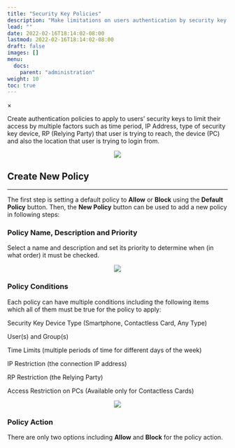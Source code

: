 ```yaml
---
title: "Security Key Policies"
description: "Make limitations on users authentication by security key policies"
lead: ""
date: 2022-02-16T18:14:02-08:00
lastmod: 2022-02-16T18:14:02-08:00
draft: false
images: []
menu:
  docs:
    parent: "administration"
weight: 10
toc: true
---
```


<div id="_modal" class="modal">
  <span class="close">&times;</span>
  <img class="modal-content" id="img01">
</div>

Create authentication policies to apply to users’ security keys to limit their access by multiple factors such as time period, IP Address, type of security key device, RP (Relying Party) that user is trying to reach, the device (PC) and also the location that user is trying to login from.

<div align="center">
    <img src="/images/vendor/Panel/SKPolicy1.png" class="doc-img-frame" style = "margin-top: 0">
</div>

## Create New Policy

<hr class="hr-line">

The first step is setting a default policy to **Allow** or **Block** using the **Default Policy** button. Then, the **New Policy** button can be used to add a new policy in following steps:

### Policy Name, Description and Priority

Select a name and description and set its priority to determine when (in what order) it must be checked.

<p align="center">
    <img src="/images/vendor/Panel/SKPolicy2.png" class="doc-img-frame" style = "margin-top: 0">
</p>

### Policy Conditions

Each policy can have multiple conditions including the following items which all of them must be true for the policy to apply:

<div class="step-row-container">
  <div class="step-column bullet-container">
    <div class="bullet"></div>
  </div>
  <div class="card-column">
    <div class="step-text" >
      <div class="card-body">
        <p style = "margin-bottom: 0">Security Key Device Type (Smartphone, Contactless Card, Any Type)</p>
      </div>
    </div>
  </div>
</div>

<div class="step-row-container">
  <div class="step-column bullet-container">
    <div class="bullet"></div>
  </div>
  <div class="card-column">
    <div class="step-text" >
      <div class="card-body">
        <p style = "margin-bottom: 0">User(s) and Group(s)</p>
      </div>
    </div>
  </div>
</div>

<div class="step-row-container">
  <div class="step-column bullet-container">
    <div class="bullet"></div>
  </div>
  <div class="card-column">
    <div class="step-text" >
      <div class="card-body">
        <p style = "margin-bottom: 0">Time Limits (multiple periods of time for different days of the week)</p>
      </div>
    </div>
  </div>
</div>

<div class="step-row-container">
  <div class="step-column bullet-container">
    <div class="bullet"></div>
  </div>
  <div class="card-column">
    <div class="step-text" >
      <div class="card-body">
        <p style = "margin-bottom: 0">IP Restriction (the connection IP address)</p>
      </div>
    </div>
  </div>
</div>
<div class="step-row-container">
  <div class="step-column bullet-container">
    <div class="bullet"></div>
  </div>
  <div class="card-column">
    <div class="step-text" >
      <div class="card-body">
        <p style = "margin-bottom: 0">RP Restriction (the Relying Party)</p>
      </div>
    </div>
  </div>
</div>

<div class="step-row-container">
  <div class="step-column bullet-container">
    <div class="bullet"></div>
  </div>
  <div class="card-column">
    <div class="step-text" >
      <div class="card-body">
        <p style = "margin-bottom: 0">Access Restriction on PCs (Available only for Contactless Cards)</p>
      </div>
    </div>
  </div>
</div>
<!--
<div class="step-row-container">
  <div class="step-column bullet-container">
    <div class="bullet"></div>
  </div>
  <div class="card-column">
    <div class="step-text" >
      <div class="card-body">
        <p>Location (user’s location)</p>
      </div>
    </div>
  </div>
</div>
-->
<p align="center">
    <img src="/images/vendor/Panel/SKPolicy3-1.png" class="doc-img-frame" style = "margin-top: 0">
</p>

### Policy Action

There are only two options including **Allow** and **Block** for the policy action.

<!-- <p align="center">
    <img src="/images/vendor/Panel/SKPolicy4.png" class="doc-img-frame">
</p>

### Review & Submit

In final step, everything can be edited and corrected if necessary, and submitted if everything is as expected by clicking on the
**Confirm** Button.

<p align="center">
    <img src="/images/vendor/Panel/SKPolicy5.png" class="doc-img-frame">
</p>
 -->
